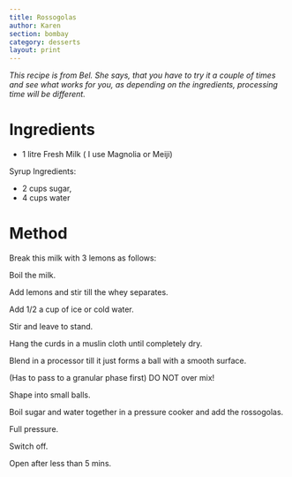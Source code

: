 ```yaml
---
title: Rossogolas
author: Karen
section: bombay
category: desserts
layout: print
---
```

_This recipe is from Bel. She says, that you have to try it a couple of times and see what works for you, as depending on the ingredients, processing time will be different._


# Ingredients

* 1 litre Fresh Milk ( I use Magnolia or Meiji)

Syrup Ingredients:
* 2 cups sugar,
* 4 cups water




# Method

Break this milk with 3 lemons as follows:

Boil the milk.

Add lemons and stir till the whey separates.

Add 1/2 a cup of ice or cold water.

Stir and leave to stand.

Hang the curds in a muslin cloth until completely dry.

Blend in a processor till it just forms a ball with a smooth surface.

(Has to pass to a granular phase first) DO NOT over mix!

Shape into small balls.

Boil sugar and water together in a pressure cooker and add the rossogolas.

Full pressure.

Switch off.

Open after less than 5 mins.



 









